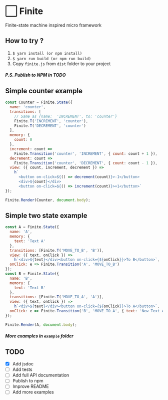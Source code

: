 # ⬜ Finite

Finite-state machine inspired micro framework

## How to try ?

1.  `$ yarn install (or npm install)`
2.  `$ yarn run build (or npm run build)`
3.  Copy `finite.js` from `dist` folder to your project

##### P.S. Publish to NPM in TODO

## Simple counter example

```javascript
const Counter = Finite.State({
  name: 'counter',
  transitions: [
    // Same as {name:  'INCREMENT', to: 'counter'}
    Finite.T('INCREMENT', 'counter'),
    Finite.T('DECREMENT', 'counter')
  ],
  memory: {
    count: 0
  },
  increment: count =>
    Finite.Transition('counter', 'INCREMENT', { count: count + 1 }),
  decrement: count =>
    Finite.Transition('counter', 'DECREMENT', { count: count - 1 }),
  view: ({ count, increment, decrement }) =>
    h`
      <button on-click=${() => decrement(count)}>-1</button>
      <div>${count}</div>
      <button on-click=${() => increment(count)}>+1</button>`
});

Finite.Render(Counter, document.body);
```

## Simple two state example

```javascript
const A = Finite.State({
  name: 'A',
  memory: {
    text: 'Text A'
  },
  transitions: [Finite.T('MOVE_TO_B', 'B')],
  view: ({ text, onClick }) =>
    h`<div>${text}</div><button on-click={${onClick}}>To B</button>`,
  onClick: e => Finite.Transition('A', 'MOVE_TO_B')
});
const B = Finite.State({
  name: 'B',
  memory: {
    text: 'Text B'
  },
  transitions: [Finite.T('MOVE_TO_A', 'A')],
  view: ({ text, onClick }) =>
    h`<div>${text}</div><button on-click={${onClick}}>To A</button>`,
  onClick: e => Finite.Transition('B', 'MOVE_TO_A', { text: 'New Text A' })
});

Finite.Render(A, document.body);
```

##### More examples in `example` folder

## TODO

- [x] Add jsdoc
- [ ] Add tests
- [ ] Add full API documentation
- [ ] Publish to npm
- [ ] Improve README
- [ ] Add more examples
````
